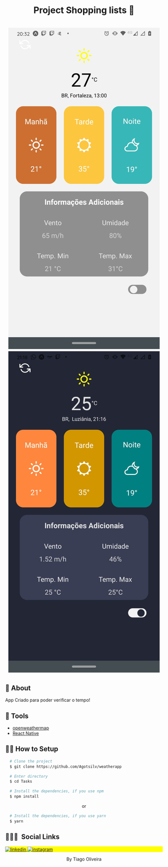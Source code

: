 <h1 align="center">
  <p>Project Shopping lists 🍎</p>
</h1>

<h1 align="center" >
  <img src='./github/modoClaro.jpeg' size={5}/>
  <div>
  <img src='./github/modoNoturno.jpeg' size={5}/>

  </div>
</h1>

## 🧾 About

App Criado para poder verificar o tempo!

## 🔧 Tools

- [openweathermap](https://openweathermap.org/)
- [React Native](https://reactnative.dev)

## 👨‍💻 How to Setup

```bash
  # Clone the project
  $ git clone https://github.com/Agotsilv/weatherapp
```
```bash
  # Enter directory
  $ cd Tasks
```

```bash
  # Install the dependencies, if you use npm
  $ npm install
```
<p align="center">or</p>

```bash
  # Install the dependencies, if you use yarn
  $ yarn
```

## 👨🏽‍🦲 &nbsp;Social Links

<p align="left" style="background:yellow">
<a href="https://www.linkedin.com/in/agotsilva/" target="_blank">
  <img align="center" src="https://img.shields.io/badge/-agotsilva-05122A?style=flat&logo=linkedin" alt="linkedin"/>
</a>
<a href="https://instagram.com/ago.tsilv" target="_blank">
 <img align="center" src="https://img.shields.io/badge/-ago.tsilv-05122A?style=flat&logo=instagram" alt="instagram"/>
</a>
</p>
<p align="center">By Tiago Oliveira</p>
